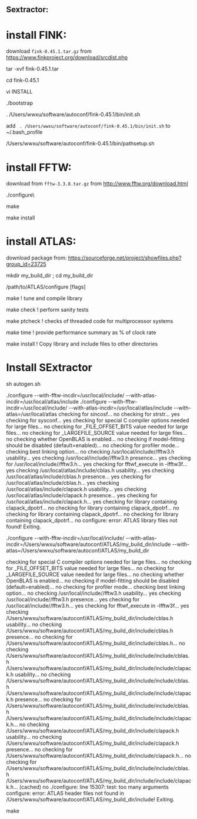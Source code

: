 ## Sextractor: 

# install FINK: 

download `fink-0.45.1.tar.gz` from https://www.finkproject.org/download/srcdist.php

tar -xvf fink-0.45.1.tar 

cd fink-0.45.1

vi INSTALL

./bootstrap 

. /Users/wwxu/software/autoconf/fink-0.45.1/bin/init.sh

add ` . /Users/wwxu/software/autoconf/fink-0.45.1/bin/init.sh` to ~/.bash_profile

/Users/wwxu/software/autoconf/fink-0.45.1/bin/pathsetup.sh

# install FFTW: 
download from `fftw-3.3.8.tar.gz` from http://www.fftw.org/download.html

./configure\\

make

make install


# install ATLAS:
download package from:  https://sourceforge.net/project/showfiles.php?group_id=23725

   mkdir my_build_dir ; cd my_build_dir
   
   /path/to/ATLAS/configure [flags]
   
   make              ! tune and compile library
   
   make check        ! perform sanity tests
   
   make ptcheck      ! checks of threaded code for multiprocessor systems
   
   make time         ! provide performance summary as % of clock rate
   
   make install      ! Copy library and include files to other directories

# Install SExtractor 
   sh autogen.sh
   
   ./configure --with-fftw-incdir=/usr/local/include/ --with-atlas-incdir=/usr/local/atlas/include
   ./configure --with-fftw-incdir=/usr/local/include/ --with-atlas-incdir=/usr/local/atlas/include --with-atlas=/usr/local/atlas
checking for sincosf... no
checking for strstr... yes
checking for sysconf... yes
checking for special C compiler options needed for large files... no
checking for _FILE_OFFSET_BITS value needed for large files... no
checking for _LARGEFILE_SOURCE value needed for large files... no
checking whether OpenBLAS is enabled... no
checking if model-fitting should be disabled (default=enabled)... no
checking for profiler mode... checking best linking option... no
checking /usr/local/include//fftw3.h usability... yes
checking /usr/local/include//fftw3.h presence... yes
checking for /usr/local/include//fftw3.h... yes
checking for fftwf_execute in -lfftw3f... yes
checking /usr/local/atlas/include/cblas.h usability... yes
checking /usr/local/atlas/include/cblas.h presence... yes
checking for /usr/local/atlas/include/cblas.h... yes
checking /usr/local/atlas/include/clapack.h usability... yes
checking /usr/local/atlas/include/clapack.h presence... yes
checking for /usr/local/atlas/include/clapack.h... yes
checking for library containing clapack_dpotrf... no
checking for library containing clapack_dpotrf... no
checking for library containing clapack_dpotrf... no
checking for library containing clapack_dpotrf... no
configure: error: ATLAS library files not found! Exiting.

./configure --with-fftw-incdir=/usr/local/include/ --with-atlas-incdir=/Users/wwxu/software/autoconf/ATLAS/my_build_dir/include --with-atlas=/Users/wwxu/software/autoconf/ATLAS/my_build_dir

checking for special C compiler options needed for large files... no
checking for _FILE_OFFSET_BITS value needed for large files... no
checking for _LARGEFILE_SOURCE value needed for large files... no
checking whether OpenBLAS is enabled... no
checking if model-fitting should be disabled (default=enabled)... no
checking for profiler mode... checking best linking option... no
checking /usr/local/include//fftw3.h usability... yes
checking /usr/local/include//fftw3.h presence... yes
checking for /usr/local/include//fftw3.h... yes
checking for fftwf_execute in -lfftw3f... yes
checking /Users/wwxu/software/autoconf/ATLAS/my_build_dir/include/cblas.h usability... no
checking /Users/wwxu/software/autoconf/ATLAS/my_build_dir/include/cblas.h presence... no
checking for /Users/wwxu/software/autoconf/ATLAS/my_build_dir/include/cblas.h... no
checking /Users/wwxu/software/autoconf/ATLAS/my_build_dir/include/include/cblas.h /Users/wwxu/software/autoconf/ATLAS/my_build_dir/include/include/clapack.h usability... no
checking /Users/wwxu/software/autoconf/ATLAS/my_build_dir/include/include/cblas.h /Users/wwxu/software/autoconf/ATLAS/my_build_dir/include/include/clapack.h presence... no
checking for /Users/wwxu/software/autoconf/ATLAS/my_build_dir/include/include/cblas.h /Users/wwxu/software/autoconf/ATLAS/my_build_dir/include/include/clapack.h... no
checking /Users/wwxu/software/autoconf/ATLAS/my_build_dir/include/clapack.h usability... no
checking /Users/wwxu/software/autoconf/ATLAS/my_build_dir/include/clapack.h presence... no
checking for /Users/wwxu/software/autoconf/ATLAS/my_build_dir/include/clapack.h... no
checking for /Users/wwxu/software/autoconf/ATLAS/my_build_dir/include/include/cblas.h /Users/wwxu/software/autoconf/ATLAS/my_build_dir/include/include/clapack.h... (cached) no
./configure: line 15307: test: too many arguments
configure: error: ATLAS header files not found in /Users/wwxu/software/autoconf/ATLAS/my_build_dir/include! Exiting.

   make 
